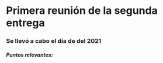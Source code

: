 # Primera reunión de la segunda entrega 
### Se llevó a cabo el día de del 2021

##### Puntos relevantes:
